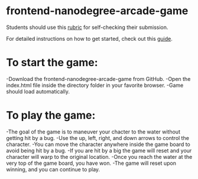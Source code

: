 frontend-nanodegree-arcade-game
===============================

Students should use this [rubric](https://www.udacity.com/course/viewer/#!/c-nd001/l-2696458597/m-2687128535) for self-checking their submission.

For detailed instructions on how to get started, check out this [guide](https://docs.google.com/document/d/1v01aScPjSWCCWQLIpFqvg3-vXLH2e8_SZQKC8jNO0Dc/pub?embedded=true).

To start the game:
==================
-Download the frontend-nanodegree-arcade-game from GitHub.
-Open the index.html file inside the directory folder in your favorite browser.
-Game should load automatically.

To play the game:
=================
-The goal of the game is to maneuver your chacter to the water without getting hit by a bug.
-Use the up, left, right, and down arrows to control the character.
-You can move the character anywhere inside the game board to avoid being hit by a bug.
-If you are hit by a big the game will reset and your character will warp to the original location.
-Once you reach the water at the very top of the game board, you have won.
-The game will reset upon winning, and you can continue to play.